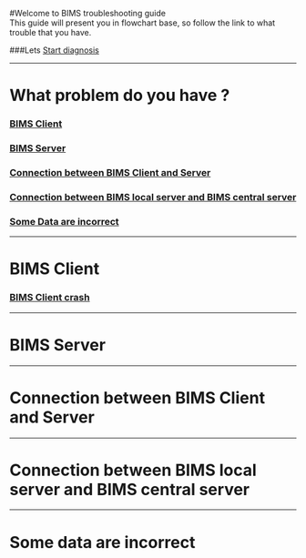 #Welcome to BIMS troubleshooting guide  
This guide will present you in flowchart base, so follow the link to what trouble that you have.

###Lets [Start diagnosis](#what-problem-do-you-have-?)
    
   









  
-----


# What problem do you have ?

### [BIMS Client](#bims-client ) 

### [BIMS Server](#bims-server)

### [Connection between BIMS Client and Server](#connection-between-bims-client-and-server)

### [Connection between BIMS local server and BIMS central server](#connection-between-bims-local-server-and-bims-central-server)

### [Some Data are incorrect](#some-data-are-incorrect)











------


# BIMS Client 

### [BIMS Client crash](#bims-client-crash ) 







------


# BIMS Server 



------


# Connection between BIMS Client and Server 



------


# Connection between BIMS local server and BIMS central server 




------


# Some data are incorrect 